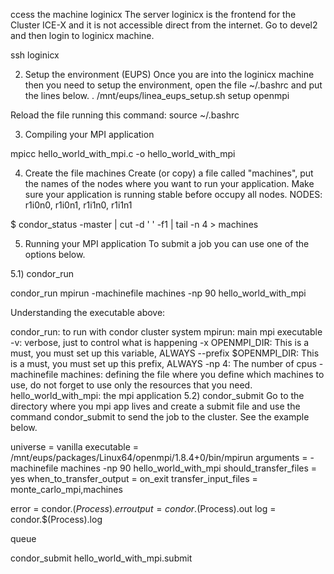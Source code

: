 ccess the machine loginicx
The server loginicx is the frontend for the Cluster ICE-X and it is not accessible direct from the internet. Go to devel2 and then login to loginicx machine. 

ssh loginicx

2) Setup the environment (EUPS)
Once you are into the loginicx machine then you need to setup the environment, open the file ~/.bashrc and put the lines below.
. /mnt/eups/linea_eups_setup.sh
setup openmpi

Reload the file running this command:
source ~/.bashrc

3) Compiling your MPI application

mpicc hello_world_with_mpi.c -o hello_world_with_mpi

4) Create the file machines
Create (or copy) a file called "machines", put the names of the nodes where you want to run your application. Make sure your application is running stable before occupy all nodes.
NODES: r1i0n0, r1i0n1, r1i1n0, r1i1n1

$ condor_status -master | cut -d ' ' -f1 | tail -n 4 > machines

5) Running your MPI application
To submit a job you can use one of the options below.

5.1) condor_run

condor_run mpirun -machinefile machines -np 90 hello_world_with_mpi

Understanding the executable above:

condor_run: to run with condor cluster system
mpirun: main mpi executable
-v: verbose, just to control what is happening
-x OPENMPI_DIR: This is a must, you must set up this variable, ALWAYS
--prefix $OPENMPI_DIR: This is a must, you must set up this prefix, ALWAYS
-np 4: The number of cpus
-machinefile machines: defining the file where you define which machines to use, do not forget to use only the resources that you need.
hello_world_with_mpi: the mpi application
5.2) condor_submit
Go to the directory where you mpi app lives and create a submit file and use the command condor_submit to send the job to the cluster. See the example below.

universe = vanilla
executable = /mnt/eups/packages/Linux64/openmpi/1.8.4+0/bin/mpirun
arguments = -machinefile machines -np 90 hello_world_with_mpi
should_transfer_files = yes
when_to_transfer_output = on_exit
transfer_input_files = monte_carlo_mpi,machines

error = condor.$(Process).err
output = condor.$(Process).out
log = condor.$(Process).log

queue

condor_submit hello_world_with_mpi.submit

